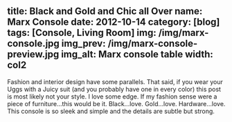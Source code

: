 title: Black and Gold and Chic all Over
name: Marx Console
date: 2012-10-14
category: [blog]
tags: [Console, Living Room]
img: /img/marx-console.jpg
img_prev: /img/marx-console-preview.jpg
img_alt: Marx console table
width: col2
---
Fashion and interior design have some parallels.  That said, if you wear your Uggs with a Juicy suit (and you probably have one in every color) this post is most likely not your style.  <span class="standout">I love some edge.</span>  If my fashion sense were a piece of furniture...this would be it.  Black...love.  Gold...love.  Hardware...love.  This console is so sleek and simple and the details are subtle but strong. 